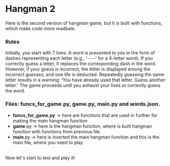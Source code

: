 # Hangman 2
Here is the second version of hangman game, but it is built with functions, which make code more readbale.

### Rules
Initially, you start with 7 lives. A word is presented to you in the form of dashes representing each letter (e.g., '----' for a 4-letter word). If you correctly guess a letter, it replaces the corresponding dash in the word. However, if your guess is incorrect, the letter is displayed among the incorrect guesses, and one life is deducted. Repeatedly guessing the same letter results in a warning: 'You have already used that letter. Guess another letter.' The game proceeds until you exhaust your lives or correctly guess the word.

### Files: funcs_for_game.py, game.py, main.py and words.json.
* __funcs_for_game.py__ -> here are functions that are used in further for making the main hangman function
* __game__.py -> here is the hangman function, where is built hangman function with functions from previous file
* __main__.py -> here is inserted the main hangman function and this is the main file, where you need to play

\
Now let's start to test and play it!
